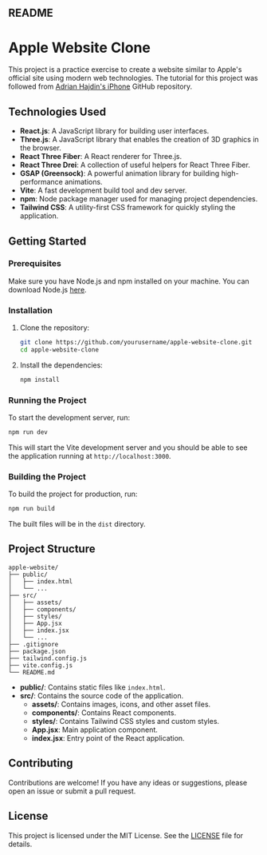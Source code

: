 ## README

# Apple Website Clone

This project is a practice exercise to create a website similar to Apple's official site using modern web technologies. The tutorial for this project was followed from [Adrian Hajdin's iPhone](https://github.com/adrianhajdin/iphone) GitHub repository.

## Technologies Used

- **React.js**: A JavaScript library for building user interfaces.
- **Three.js**: A JavaScript library that enables the creation of 3D graphics in the browser.
- **React Three Fiber**: A React renderer for Three.js.
- **React Three Drei**: A collection of useful helpers for React Three Fiber.
- **GSAP (Greensock)**: A powerful animation library for building high-performance animations.
- **Vite**: A fast development build tool and dev server.
- **npm**: Node package manager used for managing project dependencies.
- **Tailwind CSS**: A utility-first CSS framework for quickly styling the application.

## Getting Started

### Prerequisites

Make sure you have Node.js and npm installed on your machine. You can download Node.js [here](https://nodejs.org/).

### Installation

1. Clone the repository:
    ```bash
    git clone https://github.com/yourusername/apple-website-clone.git
    cd apple-website-clone
    ```

2. Install the dependencies:
    ```bash
    npm install
    ```

### Running the Project

To start the development server, run:
```bash
npm run dev
```
This will start the Vite development server and you should be able to see the application running at `http://localhost:3000`.

### Building the Project

To build the project for production, run:
```bash
npm run build
```
The built files will be in the `dist` directory.

## Project Structure

```plaintext
apple-website/
├── public/
│   ├── index.html
│   └── ...
├── src/
│   ├── assets/
│   ├── components/
│   ├── styles/
│   ├── App.jsx
│   ├── index.jsx
│   └── ...
├── .gitignore
├── package.json
├── tailwind.config.js
├── vite.config.js
└── README.md
```

- **public/**: Contains static files like `index.html`.
- **src/**: Contains the source code of the application.
  - **assets/**: Contains images, icons, and other asset files.
  - **components/**: Contains React components.
  - **styles/**: Contains Tailwind CSS styles and custom styles.
  - **App.jsx**: Main application component.
  - **index.jsx**: Entry point of the React application.

## Contributing

Contributions are welcome! If you have any ideas or suggestions, please open an issue or submit a pull request.

## License

This project is licensed under the MIT License. See the [LICENSE](LICENSE) file for details.